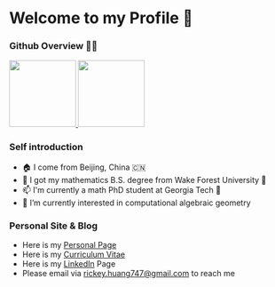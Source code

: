 # Welcome to my Profile 👋
### Github Overview 🧑‍💻

<a href="https://github.com/Rick3yHuang">
  <img height="120em" src="https://github-readme-stats-git-masterrstaa-rickstaa.vercel.app/api?username=Rick3yHuang&count_private=true&show_icons=true&theme=github_dark" />
  <img height="120em" src="https://github-readme-stats-git-masterrstaa-rickstaa.vercel.app/api/top-langs/?username=Rick3yHuang &hide=html,javascript,css,tex&show_icons=true&theme=github_dark&layout=compact" />
</a>

### Self introduction
- 🏠 I come from Beijing, China 🇨🇳
- 🏫 I got my mathematics B.S. degree from Wake Forest University 🎩
- 📫 I'm currently a math PhD student at Georgia Tech 🐝
- 🔭 I’m currently interested in computational algebraic geometry

### Personal Site & Blog
- Here is my [Personal Page](https://sites.gatech.edu/rickeyhuang77/)
- Here is my [Curriculum Vitae](https://drive.google.com/file/d/1ZVOyHsabYrb9XnZT-mUbz2LKc2tyo237/view?usp=sharing)
- Here is my [LinkedIn](https://www.linkedin.com/in/ruiqi-huang-44968a1a2/) Page
- Please email via rickey.huang747@gmail.com to reach me
